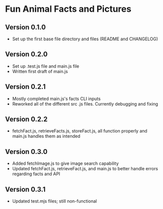 # Fun Animal Facts and Pictures
## Version 0.1.0 ##
- Set up the first base file directory and files (README and CHANGELOG)

## Version 0.2.0 ##
- Set up .test.js file and main.js file
- Written first draft of main.js

## Version 0.2.1 ##
- Mostly completed main.js's facts CLI inputs
- Reworked all of the different src .js files. Currently debugging and fixing

## Version 0.2.2 ##
- fetchFact.js, retrieveFacts.js, storeFact.js, all function properly and main.js handles them as intended

## Version 0.3.0 ##
- Added fetchImage.js to give image search capability 
- Updated fetchFact.js, retrieveFact.js, and main.js to better handle errors regarding facts and API

## Version 0.3.1 ##
- Updated test.mjs files; still non-functional
